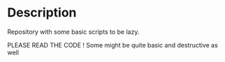 # Description

Repository with some basic scripts to be lazy.

PLEASE READ THE CODE ! Some might be quite basic and destructive as well
